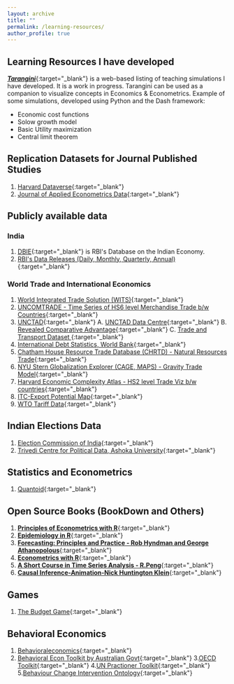 ```yaml
---
layout: archive
title: ""
permalink: /learning-resources/
author_profile: true
---
```

## Learning Resources I have developed
[_**Tarangini**_](https://tarangini.onrender.com/home){:target="_blank"} is a web-based listing of teaching simulations I have developed. It is a work in progress. Tarangini can be used as a companion to visualize concepts in Economics & Econometrics. Example of some simulations, developed using Python and the Dash framework:
* Economic cost functions
* Solow growth model
* Basic Utility maximization
* Central limit theorem

## Replication Datasets for Journal Published Studies
1. [Harvard Dataverse](https://dataverse.harvard.edu/){:target="_blank"}
2. [Journal of Applied Econometrics Data](https://journaldata.zbw.eu/journals/jae){:target="_blank"}
   
## Publicly available data
### India
1. [DBIE](https://cimsdbie.rbi.org.in/#/dbie/home){:target="_blank"} is RBI's Database on the Indian Economy.
2. [RBI's Data Releases (Daily, Monthly, Quarterly, Annual)](https://www.rbi.org.in/Scripts/Statistics.aspx){:target="_blank"}

### World Trade and International Economics
1. [World Integrated Trade Solution (WITS)](https://wits.worldbank.org/){:target="_blank"}
2. [UNCOMTRADE - Time Series of HS6 level Merchandise Trade b/w Countries](https://comtradeplus.un.org/){:target="_blank"}
3. [UNCTAD](https://unctad.org/statistics){:target="_blank"}
   A. [UNCTAD Data Centre](https://unctadstat.unctad.org/datacentre/){:target="_blank"}
   B. [Revealed Comparative Advantage](https://unctadstat.unctad.org/EN/RcaRadar.html){:target="_blank"}
   C. [Trade and Transport Dataset ](https://unctadstat.unctad.org/EN/TransportCost.html){:target="_blank"}
4. [International Debt Statistics, World Bank](https://www.worldbank.org/en/programs/debt-statistics/ids){:target="_blank"}
5. [Chatham House Resource Trade Database (CHRTD) - Natural Resources Trade](https://resourcetrade.earth/){:target="_blank"}
6. [NYU Stern Globalization Explorer (CAGE, MAPS) - Gravity Trade Model](https://globalization.stern.nyu.edu/maps){:target="_blank"}
7. [Harvard Economic Complexity Atlas - HS2 level Trade Viz b/w countries](https://atlas.hks.harvard.edu/explore/treemap?exporter=country-356){:target="_blank"}
8. [ITC-Export Potential Map](https://exportpotential.intracen.org/en/){:target="_blank"}
9. [WTO Tariff Data](https://www.wto.org/english/res_e/statis_e/statis_e.htm){:target="_blank"}

## Indian Elections Data
1. [Election Commission of India](https://www.eci.gov.in/statistical-reports){:target="_blank"}
2. [Trivedi Centre for Political Data, Ashoka University](https://tcpd.ashoka.edu.in/data/){:target="_blank"}

## Statistics and Econometrics
1. [Quantoid](https://quantoid.net/){:target="_blank"}

## Open Source Books (BookDown and Others)
1. [**Principles of Econometrics with R**](https://bookdown.org/ccolonescu/RPoE4/){:target="_blank"}
2. [**Epidemiology in R**](https://bookdown.org/jbrophy115/bookdown-clinepi/){:target="_blank"}
3. [**Forecasting: Principles and Practice - Rob Hyndman and George Athanopolous**](https://otexts.com/fpp3/){:target="_blank"}
4. [**Econometrics with R**](https://www.econometrics-with-r.org){:target="_blank"}
5. [**A Short Course in Time Series Analysis - R.Peng**](https://bookdown.org/rdpeng/timeseriesbook/){:target="_blank"}
6. [**Causal Inference-Animation-Nick Huntington Klein**](https://nickchk.com/causalgraphs.html){:target="_blank"}

## Games
1. [The Budget Game](https://budgetgame.accountabilityindia.in/accountability-initiative-budget-game){:target="_blank"}

## Behavioral Economics
1. [Behavioraleconomics](https://behavioraleconomics.com){:target="_blank"}
2. [Behavioral Econ Toolkit by Australian Govt](https://behaviouraleconomics.pmc.gov.au/learn-hub/be-guided){:target="_blank"}
3.[OECD Toolkit](https://oecd-opsi.org/toolkits/){:target="_blank"}
4.[UN Practioner Toolkit](https://migrantprotection.iom.int/en/resources/guideline/un-practitioners-guide-getting-started-behavioural-science){:target="_blank"}
5.[Behaviour Change Intervention Ontology](https://www.bciontology.org/){:target="_blank"}
<!-- {% if author.googlescholar %}
  You can also find my articles on <u><a href="{{author.googlescholar}}">my Google Scholar profile</a>.</u>
{% endif %}

{% include base_path %}

{% for post in site.publications reversed %}
  {% include archive-single.html %}
{% endfor %} -->
